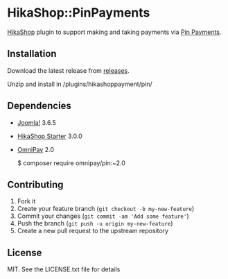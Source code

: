 # HikaShop::PinPayments

[HikaShop](https://www.hikashop.com) plugin to support making and taking
payments via [Pin Payments](https://pinpayments.com).

## Installation

Download the latest release from [releases](https://github.com/Butterfly-Developer/hikashop_pin_payment_plugin/releases).

Unzip and install in /plugins/hikashoppayment/pin/

## Dependencies

* [Joomla!](https://downloads.joomla.org) 3.6.5
* [HikaShop Starter](https://www.hikashop.com) 3.0.0
* [OmniPay](https://github.com/thephpleague/omnipay) 2.0

    $ composer require omnipay/pin:~2.0

## Contributing

1. Fork it
2. Create your feature branch (`git checkout -b my-new-feature`)
3. Commit your changes (`git commit -am 'Add some feature'`)
4. Push the branch (`git push -u origin my-new-feature`)
5. Create a new pull request to the upstream repository

## License

MIT. See the LICENSE.txt file for details
